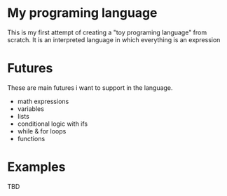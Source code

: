 # My programing language
This is my first attempt of creating a "toy programing language" from scratch. It is an interpreted language in which everything is an expression

# Futures
These are main futures i want to support in the language.
- math expressions
- variables
- lists
- conditional logic with ifs
- while & for loops
- functions

# Examples
TBD